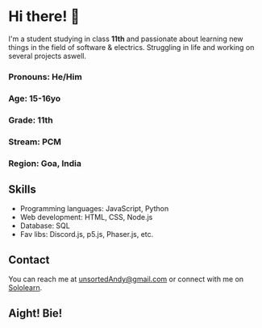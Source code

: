 # Hi there! 👋

I'm a student studying in class **11th** and passionate about learning new things in the field of software & electrics. Struggling in life and working on several projects aswell.

### Pronouns: He/Him
### Age: 15-16yo
### Grade: 11th
### Stream: PCM
### Region: Goa, India

## Skills

- Programming languages: JavaScript, Python
- Web development: HTML, CSS, Node.js
- Database: SQL
- Fav libs: Discord.js, p5.js, Phaser.js, etc.

## Contact

You can reach me at [unsortedAndy@gmail.com](mailto:unsortedAndy@gmail.com) or connect with me on [Sololearn](https://www.sololearn.com/profile/28615401).

## Aight! Bie!
